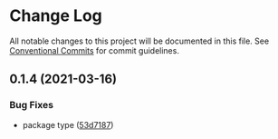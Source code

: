 # Change Log

All notable changes to this project will be documented in this file.
See [Conventional Commits](https://conventionalcommits.org) for commit guidelines.

## 0.1.4 (2021-03-16)


### Bug Fixes

* package type ([53d7187](https://github.com/shuta13/gaskunk/tree/main/packages/@gaskunk/types/commit/53d718704ef5991b5d48f91e468efc7bd827390c))
